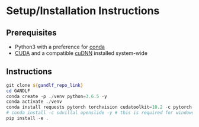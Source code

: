 # Setup/Installation Instructions

## Prerequisites

- Python3 with a preference for [conda](https://www.anaconda.com/)
- [CUDA](https://developer.nvidia.com/cuda-download) and a compatible [cuDNN](https://developer.nvidia.com/cudnn) installed system-wide

## Instructions

```powershell
git clone ${gandlf_repo_link}
cd GANDLF
conda create -p ./venv python=3.6.5 -y
conda activate ./venv
conda install requests pytorch torchvision cudatoolkit=10.2 -c pytorch -y # install according to your cuda version https://pytorch.org/get-started/locally/
# conda install -c sdvillal openslide -y # this is required for windows
pip install -e .
```
